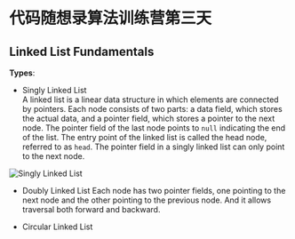 # 代码随想录算法训练营第三天
## Linked List Fundamentals

**Types**:
* Singly Linked List<br>
  A linked list is a linear data structure in which elements are connected by pointers.
  Each node consists of two parts: a data field, which stores the actual data, and a pointer field, which stores a pointer to the next node.
  The pointer field of the last node points to `null` indicating the end of the list.
  The entry point of the linked list is called the head node, referred to as `head`.
  The pointer field in a singly linked list can only point to the next node.

![Singly Linked List](https://github.com/user-attachments/assets/824e7e11-51ca-4e3b-9595-41c991a20079)


  

* Doubly Linked List
  Each node has two pointer fields, one pointing to the next node and the other pointing to the previous node.
  And it allows traversal both forward and backward.
  





* Circular Linked List
